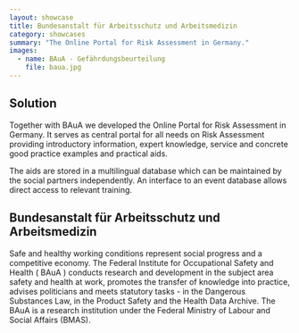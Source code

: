 ```yaml
---
layout: showcase
title: Bundesanstalt für Arbeitsschutz und Arbeitsmedizin
category: showcases
summary: "The Online Portal for Risk Assessment in Germany."
images:
  - name: BAuA - Gefährdungsbeurteilung
    file: baua.jpg
---
```


## Solution

Together with BAuA we developed the Online Portal for Risk Assessment in Germany. It serves as central portal for all needs on Risk Assessment providing introductory information, expert knowledge, service and concrete good practice examples and practical aids.

The aids are stored in a multilingual database which can be maintained by the social partners independently. An interface to an event database allows direct access to relevant training.


## Bundesanstalt für Arbeitsschutz und Arbeitsmedizin

Safe and healthy working conditions represent social progress and a competitive economy. The Federal Institute for Occupational Safety and Health ( BAuA ) conducts research and development in the subject area safety and health at work, promotes the transfer of knowledge into practice, advises politicians and meets statutory tasks - in the Dangerous Substances Law, in the Product Safety and the Health Data Archive. The BAuA is a research institution under the Federal Ministry of Labour and Social Affairs (BMAS).

